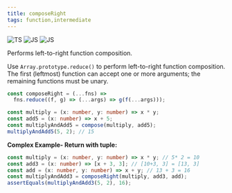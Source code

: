 ```yaml
---
title: composeRight
tags: function,intermediate
---
```


![TS](https://img.shields.io/badge/supports-typescript-blue.svg?style=flat-square)
![JS](https://img.shields.io/badge/supports-javascript-yellow.svg?style=flat-square)
![JS](https://img.shields.io/badge/supports-deno-green.svg?style=flat-square)

Performs left-to-right function composition.

Use `Array.prototype.reduce()` to perform left-to-right function composition.
The first (leftmost) function can accept one or more arguments; the remaining functions must be unary.

```ts title="typescript"
const composeRight = (...fns) =>
  fns.reduce((f, g) => (...args) => g(f(...args)));
```

```ts title="typescript"
const multiply = (x: number, y: number) => x * y;
const add5 = (x: number) => x + 5;
const multiplyAndAdd5 = compose(multiply, add5);
multiplyAndAdd5(5, 2); // 15
```

**Complex Example- Return with tuple:**

```ts title="typescript"
const multiply = (x: number, y: number) => x * y; // 5* 2 = 10
const add3 = (x: number) => [x + 3, 3]; // [10+3, 3] = [13, 3]
const add = (x: number, y: number) => x + y; // 13 + 3 = 16
const multiplyAndAdd3 = composeRight(multiply, add3, add);
assertEquals(multiplyAndAdd3(5, 2), 16);
```
